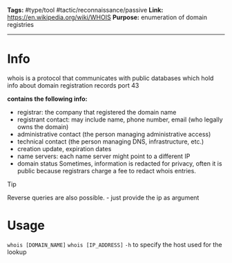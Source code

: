 **Tags:** #type/tool #tactic/reconnaissance/passive 
**Link:** https://en.wikipedia.org/wiki/WHOIS
**Purpose:** enumeration of domain registries

---
# Info
whois is a protocol that communicates with public databases which hold info about domain registration records
port 43

**contains the following info:**
 - registrar: the company that registered the domain name
 - registrant contact: may include name, phone number, email (who legally owns the domain)
 - administrative contact (the person managing administrative access)
 - technical contact (the person managing DNS, infrastructure, etc.)
 - creation update, expiration dates
 - name servers: each name server might point to a different IP 
 - domain status
Sometimes, information is redacted for privacy, often it is public because registrars charge a fee to redact whois entries.

> [!tip]
> Reverse queries are also possible. - just provide the ip as argument
# Usage
`whois [DOMAIN_NAME]`
`whois [IP_ADDRESS]`
`-h` to specify the host used for the lookup

